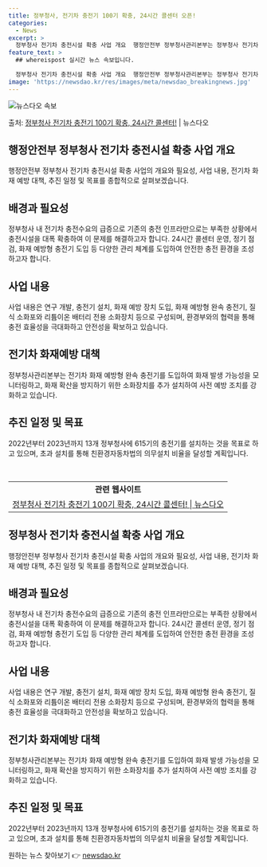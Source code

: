 ```yaml
---
title: 정부청사, 전기차 충전기 100기 확충, 24시간 콜센터 오픈!
categories:
  - News
excerpt: >
  정부청사 전기차 충전시설 확충 사업 개요  행정안전부 정부청사관리본부는 정부청사 전기차 충전편의성을 강화하고…
feature_text: >
  ## whereispost 실시간 뉴스 속보입니다.

  정부청사 전기차 충전시설 확충 사업 개요  행정안전부 정부청사관리본부는 정부청사 전기차 충전편의성을 강화하고…
image: 'https://newsdao.kr/res/images/meta/newsdao_breakingnews.jpg'
---
```


![뉴스다오 속보](https://newsdao.kr/res/images/meta/newsdao_breakingnews.jpg)

<p>출처: <a href="https://newsdao.kr/4167" rel="dofollow">정부청사 전기차 충전기 100기 확충, 24시간 콜센터!</a> | 뉴스다오</p>

<h2 data-ke-size="size26">행정안전부 정부청사 전기차 충전시설 확충 사업 개요</h2>
<p data-ke-size="size16">행정안전부 정부청사 전기차 충전시설 확충 사업의 개요와 필요성, 사업 내용, 전기차 화재 예방 대책, 추진 일정 및 목표를 종합적으로 살펴보겠습니다.</p>

<h2 data-ke-size="size24">배경과 필요성</h2>
<p data-ke-size="size16">정부청사 내 전기차 충전수요의 급증으로 기존의 충전 인프라만으로는 부족한 상황에서 충전시설을 대폭 확충하여 이 문제를 해결하고자 합니다. 24시간 콜센터 운영, 정기 점검, 화재 예방형 충전기 도입 등 다양한 관리 체계를 도입하여 안전한 충전 환경을 조성하고자 합니다.</p>

<h2 data-ke-size="size24">사업 내용</h2>
<p data-ke-size="size16">사업 내용은 연구 개발, 충전기 설치, 화재 예방 장치 도입, 화재 예방형 완속 충전기, 질식 소화포와 리튬이온 배터리 전용 소화장치 등으로 구성되며, 환경부와의 협력을 통해 충전 효율성을 극대화하고 안전성을 확보하고 있습니다.</p>

<h2 data-ke-size="size24">전기차 화재예방 대책</h2>
<p data-ke-size="size16">정부청사관리본부는 전기차 화재 예방형 완속 충전기를 도입하여 화재 발생 가능성을 모니터링하고, 화재 확산을 방지하기 위한 소화장치를 추가 설치하여 사전 예방 조치를 강화하고 있습니다.</p>

<h2 data-ke-size="size24">추진 일정 및 목표</h2>
<p data-ke-size="size16">2022년부터 2023년까지 13개 정부청사에 615기의 충전기를 설치하는 것을 목표로 하고 있으며, 초과 설치를 통해 친환경자동차법의 의무설치 비율을 달성할 계획입니다.</p>

<p data-ke-size="size16">&nbsp;</p>

<table>
   <tbody>
      <tr>
         <td style="text-align: center; height: 17px;"><b>관련 웹사이트</b></td>
      </tr>
      <tr>
         <td style="text-align: center; height: 17px;"><a href="https://newsdao.kr/4167">정부청사 전기차 충전기 100기 확충, 24시간 콜센터! | 뉴스다오</a></td>
      </tr>
   </tbody>
</table>
<h2 data-ke-size="size24">정부청사 전기차 충전시설 확충 사업 개요</h2>
<p data-ke-size="size16">행정안전부 정부청사 전기차 충전시설 확충 사업의 개요와 필요성, 사업 내용, 전기차 화재 예방 대책, 추진 일정 및 목표를 종합적으로 살펴보겠습니다.</p>

<h2 data-ke-size="size24">배경과 필요성</h2>
<p data-ke-size="size16">정부청사 내 전기차 충전수요의 급증으로 기존의 충전 인프라만으로는 부족한 상황에서 충전시설을 대폭 확충하여 이 문제를 해결하고자 합니다. 24시간 콜센터 운영, 정기 점검, 화재 예방형 충전기 도입 등 다양한 관리 체계를 도입하여 안전한 충전 환경을 조성하고자 합니다.</p>

<h2 data-ke-size="size24">사업 내용</h2>
<p data-ke-size="size16">사업 내용은 연구 개발, 충전기 설치, 화재 예방 장치 도입, 화재 예방형 완속 충전기, 질식 소화포와 리튬이온 배터리 전용 소화장치 등으로 구성되며, 환경부와의 협력을 통해 충전 효율성을 극대화하고 안전성을 확보하고 있습니다.</p>

<h2 data-ke-size="size24">전기차 화재예방 대책</h2>
<p data-ke-size="size16">정부청사관리본부는 전기차 화재 예방형 완속 충전기를 도입하여 화재 발생 가능성을 모니터링하고, 화재 확산을 방지하기 위한 소화장치를 추가 설치하여 사전 예방 조치를 강화하고 있습니다.</p>

<h2 data-ke-size="size24">추진 일정 및 목표</h2>
<p data-ke-size="size16">2022년부터 2023년까지 13개 정부청사에 615기의 충전기를 설치하는 것을 목표로 하고 있으며, 초과 설치를 통해 친환경자동차법의 의무설치 비율을 달성할 계획입니다.</p> 

원하는 뉴스 찾아보기 👉 <a href="https://newsdao.kr" rel="dofollow">newsdao.kr</a>


